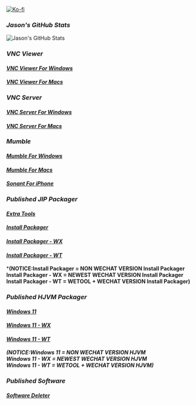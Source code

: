 <!-- title: Jason's Homepage -->
[![Ko-fi](https://ko-fi.com/img/githubbutton_sm.svg)](https://ko-fi.com/L4L76FZ0F)
### ***Jason's GitHub Stats***
![Jason's GitHub Stats](https://github-readme-stats.vercel.app/api?username=znzxjjbt0513&show_icons=true&theme=default)
### ***VNC Viewer***
#### [**_VNC Viewer For Windows_**](https://Znzxjjbt0513.github.io/VNC/VNC%20Viewer/Windows/)
#### [**_VNC Viewer For Macs_**](https://Znzxjjbt0513.github.io/VNC/VNC%20Viewer/Macs/)
### ***VNC Server***
#### [**_VNC Server For Windows_**](https://Znzxjjbt0513.github.io/VNC/VNC%20Server/Windows/)
#### [**_VNC Server For Macs_**](https://Znzxjjbt0513.github.io/VNC/VNC%20Server/Macs/)
### ***Mumble***
#### [**_Mumble For Windows_**](https://Znzxjjbt0513.github.io/Mumble/Windows/)
#### [**_Mumble For Macs_**](https://Znzxjjbt0513.github.io/Mumble/Macs/)
#### [**_Sonant For iPhone_**](https://Znzxjjbt0513.github.io/Mumble/iPhone/)   
### ***Published JIP Packager***
#### [**_Extra Tools_**](https://Znzxjjbt0513.github.io/Tools/)
#### [**_Install Packager_**](https://Znzxjjbt0513.github.io/JIP/V1/N/)
#### [**_Install Packager - WX_**](https://znzxjjbt0513.github.io/JIP/V1/WX/)
#### [**_Install Packager - WT_**](https://znzxjjbt0513.github.io/JIP/V1/WT/)   
***(NOTICE:Install Packager = NON WECHAT VERSION Install Packager   
Install Packager - WX = NEWEST WECHAT VERSION Install Packager   
Install Packager - WT = WETOOL + WECHAT VERSION Install Packager)**
### ***Published HJVM Packager***
#### [**_Windows 11_**](https://Znzxjjbt0513.github.io/HJVM/N)
#### [**_Windows 11 - WX_**](https://Znzxjjbt0513.github.io/HJVM/WX)
#### [**_Windows 11 - WT_**](https://Znzxjjbt0513.github.io/HJVM/WT)   
***(NOTICE:Windows 11 = NON WECHAT VERSION HJVM   
Windows 11 - WX = NEWEST WECHAT VERSION HJVM   
Windows 11 - WT = WETOOL + WECHAT VERSION HJVM)***   
### ***Published Software***
#### [**_Software Deleter_**](https://Znzxjjbt0513.github.io/Software%20Deleter)
